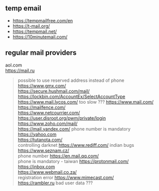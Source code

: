 ## temp email
* https://tempmailfree.com/en
* https://t-mail.org/
* https://tempmail.net/
* https://10minutemail.com/  


## regular mail providers 
aol.com  
https://mail.ru
> possible to use reserved address instead of phone
https://www.gmx.com/  
https://secure.hushmail.com/mail/  
https://lockbin.com/AccountEx/SelectAccountType  
https://www.mail.lycos.com/
> too slow ???
https://www.mail.com/  
https://mailfence.com/  
https://www.netcourrier.com/  
https://user.disroot.org/pwm/private/login  
https://www.zoho.com/mail/  
https://mail.yandex.com/
> phone number is mandatory  
https://yahoo.com  
https://tutanota.com/  
> controlling darknet
https://www.rediff.com/
> indian bugs  
https://www.seznam.cz/  
> phone number
https://en.mail.qq.com/  
> phone is mandatory - taiwan
https://protonmail.com/  
https://inbox.com  
https://www.webmail.co.za/  
> registration error 
https://www.mimecast.com/  
https://rambler.ru
> bad user data ???
